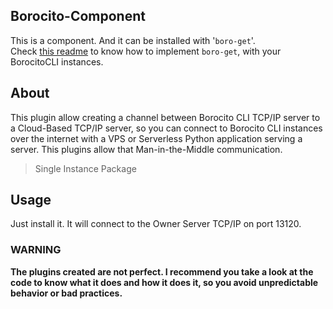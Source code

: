 ## Borocito-Component
This is a component. And it can be installed with '`boro-get`'.  
Check [this readme](https://github.com/Borocito/Components-for-Borocito/blob/main/boro-get/README.md) to know how to implement `boro-get`, with your BorocitoCLI instances.  

## About
This plugin allow creating a channel between Borocito CLI TCP/IP server to a Cloud-Based TCP/IP server, so you can connect to Borocito CLI instances over the internet with a VPS or Serverless Python application serving a server.
This plugins allow that Man-in-the-Middle communication.

> Single Instance Package  
## Usage
Just install it. It will connect to the Owner Server TCP/IP on port 13120.

### WARNING
**The plugins created are not perfect. I recommend you take a look at the code to know what it does and how it does it, so you avoid unpredictable behavior or bad practices.**